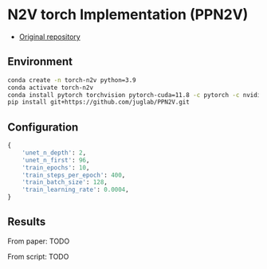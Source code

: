 # N2V torch Implementation (PPN2V)

- [Original repository](https://github.com/juglab/PPN2V)


## Environment

```bash
conda create -n torch-n2v python=3.9
conda activate torch-n2v
conda install pytorch torchvision pytorch-cuda=11.8 -c pytorch -c nvidia
pip install git+https://github.com/juglab/PPN2V.git
```

## Configuration

```python
{   
    'unet_n_depth': 2,
    'unet_n_first': 96,
    'train_epochs': 10,
    'train_steps_per_epoch': 400,
    'train_batch_size': 128,
    'train_learning_rate': 0.0004,
}
```

## Results

From paper:
TODO

From script:
TODO


